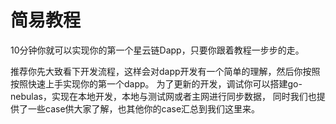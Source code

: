 # 简易教程

10分钟你就可以实现你的第一个星云链Dapp，只要你跟着教程一步步的走。

推荐你先大致看下开发流程，这样会对dapp开发有一个简单的理解，然后你按照按照快速上手实现你的第一个dapp。 为了更新的开发，调试你可以搭建go-nebulas，实现在本地开发，本地与测试网或者主网进行同步数据， 同时我们也提供了一些case供大家了解，也其他你的case汇总到我们这里来。